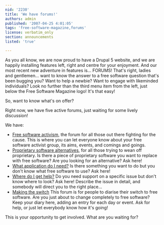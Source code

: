```yaml
---
nid: '2230'
title: 'We have forums!'
authors: admin
published: '2007-04-25 4:01:05'
tags: 'free-software-magazine,forums'
license: verbatim_only
section: announcements
listed: 'true'

---
```

As you all know, we are now proud to have a Drupal 5 website, and we are happily installing features left, right and centre for your enjoyment. And our most recent new adventure in features is... FORUMS! That's right, ladies and gentlemen... want to know the answer to a free software question that's been bugging you? Want to help a newbie? Want to engage with likeminded individuals? Look no further than the third menu item from the left, just below the Free Software Magazine logo! It's that easy!

So, want to know what's on offer?

Right now, we have five active forums, just waiting for some lively discussion!

We have:


* [Free software activism](http://www.freesoftwaremagazine.com/forum/885), the forum for all those out there fighting for the cause. This is where you can let everyone know about your free software activist group, its aims, events, and comings and goings.
* [Proprietary software alternatives](http://www.freesoftwaremagazine.com/forum/72), for all those trying to wean off proprietary. Is there a piece of proprietary software you want to replace with free software? Are you looking for an alternative? Ask here!
* [What application do I need?](http://www.freesoftwaremagazine.com/forum/71) Is there something you want to do but you don't know what free software to use? Ask here!
* [Where do I get help?](http://www.freesoftwaremagazine.com/forum/70) Do you need support on a specific issue but don't know where to look? Ask here! Describe the issue in detail, and somebody will direct you to the right place...
* [Making the switch](http://www.freesoftwaremagazine.com/forum/877) This forum is for people to diarise their switch to free software. Are you just about to change completely to free software? Keep your diary here, adding an entry for each day or event. Ask for help, or just let everybody know how it's going!

This is your opportunity to get involved. What are you waiting for?

